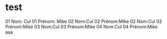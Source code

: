 # test
01 Nom: Cul
01 Prénom: Mike
02 Nom:Cul
02 Prénom:Mike
02 Nom:Cul
02 Prénom:Mike
03 Nom:Cul
03 Prénom:Mike
04 Nom:Cul
04 Prénom:Mike
aaa

